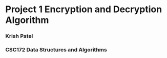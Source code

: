 # Project 1 Encryption and Decryption Algorithm
### Krish Patel
### CSC172 Data Structures and Algorithms
